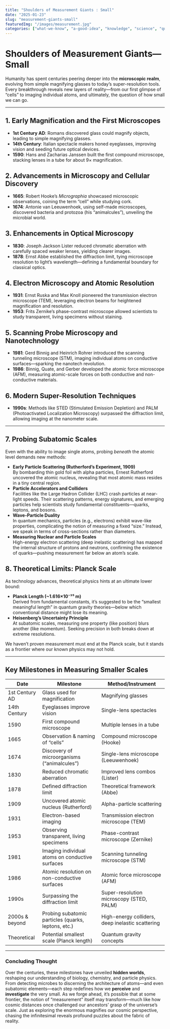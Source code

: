 ```yaml
---
title: "Shoulders of Measurement Giants : Small"
date: "2025-01-23"
slug: "measurement-giants-small"
featuredImg: "/images/measurement.jpg"
categories: ["what-we-know", "a-good-idea", "knowledge", "science", "quantum"]
---
```



# Shoulders of Measurement Giants—Small

Humanity has spent centuries peering deeper into the **microscopic realm**, evolving from simple magnifying glasses to today’s super-resolution tools. Every breakthrough reveals new layers of reality—from our first glimpse of “cells” to imaging individual atoms, and ultimately, the question of how small we can go.

---

## 1. Early Magnification and the First Microscopes
- **1st Century AD**: Romans discovered glass could magnify objects, leading to simple magnifying glasses.  
- **14th Century**: Italian spectacle makers honed eyeglasses, improving vision and seeding future optical devices.  
- **1590**: Hans and Zacharias Janssen built the first compound microscope, stacking lenses in a tube for about 9× magnification.

## 2. Advancements in Microscopy and Cellular Discovery
- **1665**: Robert Hooke’s *Micrographia* showcased microscopic observations, coining the term “cell” while studying cork.  
- **1674**: Antonie van Leeuwenhoek, using self-made microscopes, discovered bacteria and protozoa (his “animalcules”), unveiling the microbial world.

## 3. Enhancements in Optical Microscopy
- **1830**: Joseph Jackson Lister reduced chromatic aberration with carefully spaced weaker lenses, yielding clearer images.  
- **1878**: Ernst Abbe established the diffraction limit, tying microscope resolution to light’s wavelength—defining a fundamental boundary for classical optics.

## 4. Electron Microscopy and Atomic Resolution
- **1931**: Ernst Ruska and Max Knoll pioneered the transmission electron microscope (TEM), leveraging electron beams for heightened magnification and resolution.  
- **1953**: Frits Zernike’s phase-contrast microscope allowed scientists to study transparent, living specimens without staining.

## 5. Scanning Probe Microscopy and Nanotechnology
- **1981**: Gerd Binnig and Heinrich Rohrer introduced the scanning tunneling microscope (STM), imaging individual atoms on conductive surfaces—sparking the nanotech revolution.  
- **1986**: Binnig, Quate, and Gerber developed the atomic force microscope (AFM), measuring atomic-scale forces on both conductive and non-conductive materials.

## 6. Modern Super-Resolution Techniques
- **1990s**: Methods like STED (Stimulated Emission Depletion) and PALM (Photoactivated Localization Microscopy) surpassed the diffraction limit, allowing imaging at the nanometer scale.

---

## 7. Probing Subatomic Scales
Even with the ability to image single atoms, probing *beneath* the atomic level demands new methods:

- **Early Particle Scattering (Rutherford’s Experiment, 1909)**  
  By bombarding thin gold foil with alpha particles, Ernest Rutherford uncovered the atomic nucleus, revealing that most atomic mass resides in a tiny central region.
- **Particle Accelerators and Colliders**  
  Facilities like the Large Hadron Collider (LHC) crash particles at near-light speeds. Their scattering patterns, energy signatures, and emerging particles help scientists study fundamental constituents—quarks, leptons, and bosons.
- **Wave-Particle Duality**  
  In quantum mechanics, particles (e.g., electrons) exhibit wave-like properties, complicating the notion of measuring a fixed “size.” Instead, we speak in terms of cross-sections rather than diameters.
- **Measuring Nuclear and Particle Scales**  
  High-energy electron scattering (deep inelastic scattering) has mapped the internal structure of protons and neutrons, confirming the existence of quarks—pushing measurement far below an atom’s scale.

## 8. Theoretical Limits: Planck Scale
As technology advances, theoretical physics hints at an ultimate lower bound:

- **Planck Length (~1.616×10⁻³⁵ m)**  
  Derived from fundamental constants, it’s suggested to be the “smallest meaningful length” in quantum gravity theories—below which conventional distance might lose its meaning.
- **Heisenberg’s Uncertainty Principle**  
  At subatomic scales, measuring one property (like position) blurs another (like momentum). Seeking precision in both breaks down at extreme resolutions.

We haven’t proven measurement must end at the Planck scale, but it stands as a frontier where our known physics may not hold.

---

## Key Milestones in Measuring Smaller Scales

| Date               | Milestone                                          | Method/Instrument                                |
|--------------------|----------------------------------------------------|--------------------------------------------------|
| 1st Century AD     | Glass used for magnification                        | Magnifying glasses                               |
| 14th Century       | Eyeglasses improve vision                           | Single-lens spectacles                          |
| 1590              | First compound microscope                            | Multiple lenses in a tube                       |
| 1665              | Observation & naming of “cells”                     | Compound microscope (Hooke)                     |
| 1674              | Discovery of microorganisms (“animalcules”)         | Single-lens microscope (Leeuwenhoek)            |
| 1830              | Reduced chromatic aberration                        | Improved lens combos (Lister)                   |
| 1878              | Defined diffraction limit                            | Theoretical framework (Abbe)                    |
| 1909              | Uncovered atomic nucleus (Rutherford)               | Alpha-particle scattering                       |
| 1931              | Electron-based imaging                               | Transmission electron microscope (TEM)          |
| 1953              | Observing transparent, living specimens             | Phase-contrast microscope (Zernike)             |
| 1981              | Imaging individual atoms on conductive surfaces     | Scanning tunneling microscope (STM)             |
| 1986              | Atomic resolution on non-conductive surfaces        | Atomic force microscope (AFM)                   |
| 1990s             | Surpassing the diffraction limit                    | Super-resolution microscopy (STED, PALM)        |
| 2000s & beyond    | Probing subatomic particles (quarks, leptons, etc.) | High-energy colliders, deep inelastic scattering|
| Theoretical       | Potential smallest scale (Planck length)            | Quantum gravity concepts                         |

---

### Concluding Thought
Over the centuries, these milestones have unveiled **hidden worlds**, reshaping our understanding of biology, chemistry, and particle physics. From detecting microbes to discerning the architecture of atoms—and even subatomic elements—each step redefines how we **perceive** and **investigate** the very small. As we forge ahead, it’s possible that at some frontier, the notion of “measurement” itself may transform—much like how cosmic distances once challenged our ancestors’ grasp of the universe’s scale. Just as exploring the enormous magnifies our cosmic perspective, chasing the infinitesimal reveals profound puzzles about the fabric of reality. 